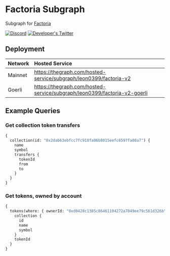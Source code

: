 # Factoria Subgraph

Subgraph for [Factoria](https://factoria.app/)

[![Discord](https://img.shields.io/discord/966090258104062023?label=Discord&logo=discord)](https://discord.gg/YUtRKAqty2)
[![Developer's Twitter](https://img.shields.io/twitter/follow/leon0399?color=%231DA1F2&label=Developer%27s%20Twitter&logo=twitter)](https://twitter.com/leon0399)

## Deployment

| Network | Hosted Service |
| :------ | :------------- |
| Mainnet | https://thegraph.com/hosted-service/subgraph/leon0399/factoria-v2        |
| Goerli  | https://thegraph.com/hosted-service/subgraph/leon0399/factoria-v2-goerli |

## Example Queries

### Get collection token transfers

```graphql
{
  collection(id: "0x2dab63ebfcc7fc918fa06b8015eefc6597fa88a7") {
    name
    symbol
    transfers {
      tokenId
      from
      to
    }
  }
}
```

### Get tokens, owned by account

```graphql
{
  tokens(where: { ownerId: "0xd0428c1385c86461104272a7049ee79c561d326b", collection: "0x2dab63ebfcc7fc918fa06b8015eefc6597fa88a7" }) {
    collection {
      id
      name
      symbol
    }
    tokenId
  }
}
```
